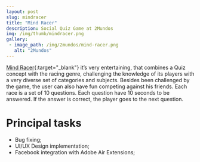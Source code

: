 ```yaml
---
layout: post
slug: mindracer
title: "Mind Racer"
description: Social Quiz Game at 2Mundos
img: /img/thumb/mindracer.png
gallery:
 - image_path: /img/2mundos/mind-racer.png
   alt: "2Mundos"
---
```



[Mind Racer](https://2mundos.net/mind-racer.php?lang=en){:target="_blank"} it’s very entertaining, that combines a Quiz concept with the racing genre, challenging the knowledge of its players with a very diverse set of categories and subjects. Besides been challenged by the game, the user can also have fun competing against his friends. Each race is a set of 10 questions. Each question have 10 seconds to be answered. If the answer is correct, the player goes to the next question.

# Principal tasks
- Bug fixing;
- UI/UX Design implementation;
- Facebook integration with Adobe Air Extensions;
